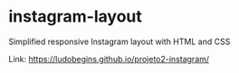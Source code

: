 # instagram-layout
Simplified responsive Instagram layout with HTML and CSS

Link: https://ludobegins.github.io/projeto2-instagram/
